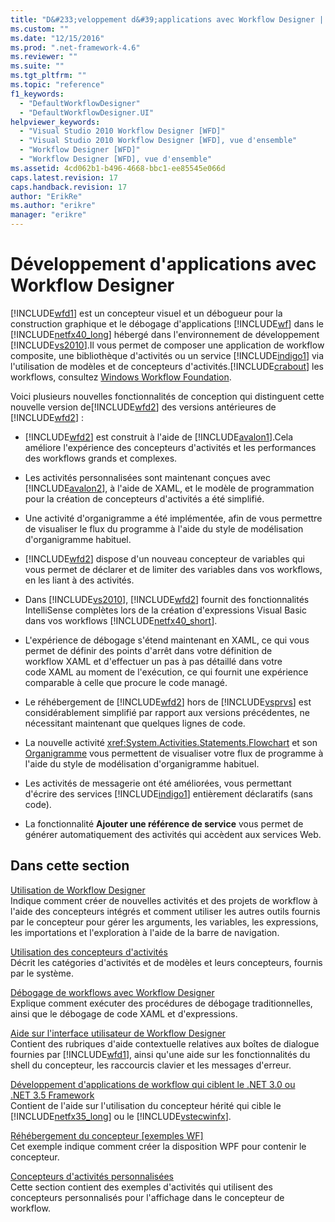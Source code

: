 ```yaml
---
title: "D&#233;veloppement d&#39;applications avec Workflow Designer | Microsoft Docs"
ms.custom: ""
ms.date: "12/15/2016"
ms.prod: ".net-framework-4.6"
ms.reviewer: ""
ms.suite: ""
ms.tgt_pltfrm: ""
ms.topic: "reference"
f1_keywords: 
  - "DefaultWorkflowDesigner"
  - "DefaultWorkflowDesigner.UI"
helpviewer_keywords: 
  - "Visual Studio 2010 Workflow Designer [WFD]"
  - "Visual Studio 2010 Workflow Designer [WFD], vue d'ensemble"
  - "Workflow Designer [WFD]"
  - "Workflow Designer [WFD], vue d'ensemble"
ms.assetid: 4cd062b1-b496-4668-bbc1-ee85545e066d
caps.latest.revision: 17
caps.handback.revision: 17
author: "ErikRe"
ms.author: "erikre"
manager: "erikre"
---
```

# D&#233;veloppement d&#39;applications avec Workflow Designer
[!INCLUDE[wfd1](../workflow-designer/includes/wfd1_md.md)] est un concepteur visuel et un débogueur pour la construction graphique et le débogage d'applications [!INCLUDE[wf](../workflow-designer/includes/wf_md.md)] dans le [!INCLUDE[netfx40_long](../workflow-designer/includes/netfx40_long_md.md)] hébergé dans l'environnement de développement [!INCLUDE[vs2010](../modeling/includes/vs2010_md.md)].Il vous permet de composer une application de workflow composite, une bibliothèque d'activités ou un service [!INCLUDE[indigo1](../workflow-designer/includes/indigo1_md.md)] via l'utilisation de modèles et de concepteurs d'activités.[!INCLUDE[crabout](../test/includes/crabout_md.md)] les workflows, consultez [Windows Workflow Foundation](../Topic/Windows%20Workflow%20Foundation.md).  
  
 Voici plusieurs nouvelles fonctionnalités de conception qui distinguent cette nouvelle version de[!INCLUDE[wfd2](../workflow-designer/includes/wfd2_md.md)] des versions antérieures de [!INCLUDE[wfd2](../workflow-designer/includes/wfd2_md.md)] :  
  
-   [!INCLUDE[wfd2](../workflow-designer/includes/wfd2_md.md)] est construit à l'aide de [!INCLUDE[avalon1](../workflow-designer/includes/avalon1_md.md)].Cela améliore l'expérience des concepteurs d'activités et les performances des workflows grands et complexes.  
  
-   Les activités personnalisées sont maintenant conçues avec [!INCLUDE[avalon2](../workflow-designer/includes/avalon2_md.md)], à l'aide de XAML, et le modèle de programmation pour la création de concepteurs d'activités a été simplifié.  
  
-   Une activité d'organigramme a été implémentée, afin de vous permettre de visualiser le flux du programme à l'aide du style de modélisation d'organigramme habituel.  
  
-   [!INCLUDE[wfd2](../workflow-designer/includes/wfd2_md.md)] dispose d'un nouveau concepteur de variables qui vous permet de déclarer et de limiter des variables dans vos workflows, en les liant à des activités.  
  
-   Dans [!INCLUDE[vs2010](../modeling/includes/vs2010_md.md)], [!INCLUDE[wfd2](../workflow-designer/includes/wfd2_md.md)] fournit des fonctionnalités IntelliSense complètes lors de la création d'expressions Visual Basic dans vos workflows [!INCLUDE[netfx40_short](../workflow-designer/includes/netfx40_short_md.md)].  
  
-   L'expérience de débogage s'étend maintenant en XAML, ce qui vous permet de définir des points d'arrêt dans votre définition de workflow XAML et d'effectuer un pas à pas détaillé dans votre code XAML au moment de l'exécution, ce qui fournit une expérience comparable à celle que procure le code managé.  
  
-   Le réhébergement de [!INCLUDE[wfd2](../workflow-designer/includes/wfd2_md.md)] hors de [!INCLUDE[vsprvs](../code-quality/includes/vsprvs_md.md)] est considérablement simplifié par rapport aux versions précédentes, ne nécessitant maintenant que quelques lignes de code.  
  
-   La nouvelle activité <xref:System.Activities.Statements.Flowchart> et son [Organigramme](../workflow-designer/flowchart-activity-designer.md) vous permettent de visualiser votre flux de programme à l'aide du style de modélisation d'organigramme habituel.  
  
-   Les activités de messagerie ont été améliorées, vous permettant d'écrire des services [!INCLUDE[indigo1](../workflow-designer/includes/indigo1_md.md)] entièrement déclaratifs \(sans code\).  
  
-   La fonctionnalité **Ajouter une référence de service** vous permet de générer automatiquement des activités qui accèdent aux services Web.  
  
## Dans cette section  
 [Utilisation de Workflow Designer](../workflow-designer/using-the-workflow-designer.md)  
 Indique comment créer de nouvelles activités et des projets de workflow à l'aide des concepteurs intégrés et comment utiliser les autres outils fournis par le concepteur pour gérer les arguments, les variables, les expressions, les importations et l'exploration à l'aide de la barre de navigation.  
  
 [Utilisation des concepteurs d'activités](../workflow-designer/using-the-activity-designers.md)  
 Décrit les catégories d'activités et de modèles et leurs concepteurs, fournis par le système.  
  
 [Débogage de workflows avec Workflow Designer](../workflow-designer/debugging-workflows-with-the-workflow-designer.md)  
 Explique comment exécuter des procédures de débogage traditionnelles, ainsi que le débogage de code XAML et d'expressions.  
  
 [Aide sur l'interface utilisateur de Workflow Designer](../workflow-designer/workflow-designer-ui-help.md)  
 Contient des rubriques d'aide contextuelle relatives aux boîtes de dialogue fournies par [!INCLUDE[wfd1](../workflow-designer/includes/wfd1_md.md)], ainsi qu'une aide sur les fonctionnalités du shell du concepteur, les raccourcis clavier et les messages d'erreur.  
  
 [Développement d'applications de workflow qui ciblent le .NET 3.0 ou .NET 3.5 Framework](../workflow-designer/developing-workflow-applications-targeting-the-dotnet-3-0-or-dotnet-3-5-framework.md)  
 Contient de l'aide sur l'utilisation du concepteur hérité qui cible le [!INCLUDE[netfx35_long](../workflow-designer/includes/netfx35_long_md.md)] ou le [!INCLUDE[vstecwinfx](../workflow-designer/includes/vstecwinfx_md.md)].  
  
 [Réhébergement du concepteur &#91;exemples WF&#93;](../Topic/Designer%20ReHosting.md)  
 Cet exemple indique comment créer la disposition WPF pour contenir le concepteur.  
  
 [Concepteurs d'activités personnalisées](../Topic/Custom%20Activity%20Designers.md)  
 Cette section contient des exemples d'activités qui utilisent des concepteurs personnalisés pour l'affichage dans le concepteur de workflow.